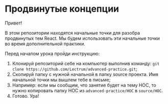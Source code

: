 # Продвинутые концепции

Привет!

В этом репозитории находятся начальные точки для разобра продвинутых тем React.
Мы будем использовать эти начальные точки во время дополнительной практики.

Перед началом урока пройди инструкцию:
1. Клонируй репозиторий себе на компьютер выполнив команду: `git clone https://github.com/Lectrum/advanced-practice.git`;
2. Скопируй папку с нужной начальной в папку source проекта. Имя начальной точки мы вышлем тебе в письме;
3. Например: если мы сообщим, что занятие будет на тему HOC, то нужно копировать папку HOC из `advanced-practice/HOC` в `source/HOC`.
4. Готово. Ура!

